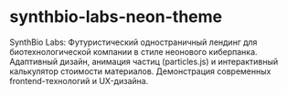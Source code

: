# synthbio-labs-neon-theme
SynthBio Labs: Футуристический одностраничный лендинг для биотехнологической компании в стиле неонового киберпанка. Адаптивный дизайн, анимация частиц (particles.js) и интерактивный калькулятор стоимости материалов. Демонстрация современных frontend-технологий и UX-дизайна.
